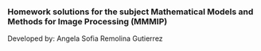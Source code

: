 ###  Homework solutions for the subject  Mathematical Models and Methods for Image Processing (MMMIP)

Developed by: Angela Sofia Remolina Gutierrez 